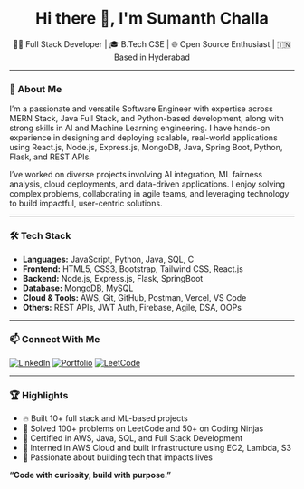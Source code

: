 <h1 align="center">Hi there 👋, I'm Sumanth Challa</h1>

<p align="center">
  👨‍💻 Full Stack Developer | 🎓 B.Tech CSE | 🌐 Open Source Enthusiast | 🇮🇳 Based in Hyderabad
</p>

---

### 🚀 About Me
I’m a passionate and versatile Software Engineer with expertise across MERN Stack, Java Full Stack, and Python-based development, along with strong skills in AI and Machine Learning engineering. I have hands-on experience in designing and deploying scalable, real-world applications using React.js, Node.js, Express.js, MongoDB, Java, Spring Boot, Python, Flask, and REST APIs.

I’ve worked on diverse projects involving AI integration, ML fairness analysis, cloud deployments, and data-driven applications. I enjoy solving complex problems, collaborating in agile teams, and leveraging technology to build impactful, user-centric solutions.

---

### 🛠️ Tech Stack

- **Languages:** JavaScript, Python, Java, SQL, C
- **Frontend:** HTML5, CSS3, Bootstrap, Tailwind CSS, React.js
- **Backend:** Node.js, Express.js, Flask, SpringBoot
- **Database:** MongoDB, MySQL
- **Cloud & Tools:** AWS, Git, GitHub, Postman, Vercel, VS Code
- **Others:** REST APIs, JWT Auth, Firebase, Agile, DSA, OOPs

---

### 📫 Connect With Me

<p align="left">
  <a href="https://www.linkedin.com/in/challa-sumanth-587628294/" target="_blank"><img src="https://img.shields.io/badge/LinkedIn-0077B5?style=for-the-badge&logo=linkedin&logoColor=white" alt="LinkedIn"></a>
  <a href="https://sumanths-stellar-site.vercel.app/" target="_blank"><img src="https://img.shields.io/badge/Portfolio-000000?style=for-the-badge&logo=About.me&logoColor=white" alt="Portfolio"></a>
  <a href="https://leetcode.com/u/SumanthChalla/" target="_blank"><img src="https://img.shields.io/badge/LeetCode-FFA116?style=for-the-badge&logo=LeetCode&logoColor=black" alt="LeetCode"></a>
</p>

---

### 🏆 Highlights

- 🔥 Built 10+ full stack and ML-based projects
- 🧠 Solved 100+ problems on LeetCode and 50+ on Coding Ninjas
- 📜 Certified in AWS, Java, SQL, and Full Stack Development
- 🧪 Interned in AWS Cloud and built infrastructure using EC2, Lambda, S3
- 🎯 Passionate about building tech that impacts lives


**“Code with curiosity, build with purpose.”**

